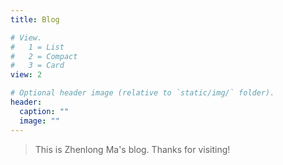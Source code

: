 ```yaml
---
title: Blog

# View.
#   1 = List
#   2 = Compact
#   3 = Card
view: 2

# Optional header image (relative to `static/img/` folder).
header:
  caption: ""
  image: ""
---
```


> This is Zhenlong Ma's blog. Thanks for visiting!

<!-- ## _Table of Contents_ -->




<!-- - [New Post](newblog/) -->